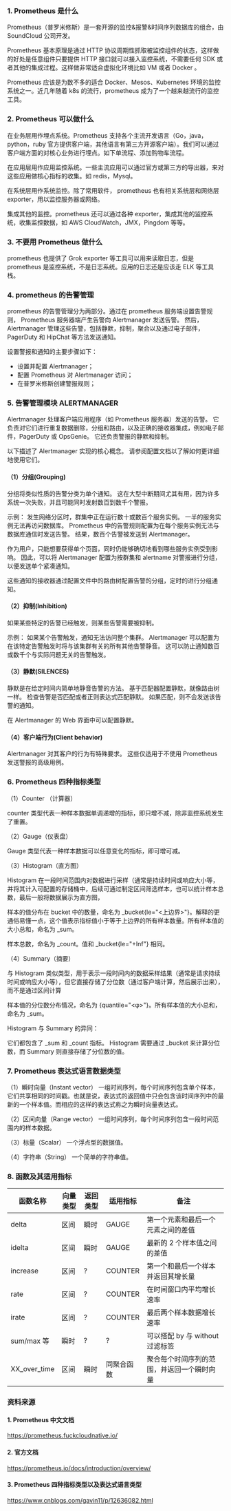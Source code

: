### 1. Prometheus 是什么

Prometheus（普罗米修斯）是一套开源的监控&报警&时间序列数据库的组合，由 SoundCloud 公司开发。

Prometheus 基本原理是通过 HTTP 协议周期性抓取被监控组件的状态，这样做的好处是任意组件只要提供 HTTP 接口就可以接入监控系统，不需要任何 SDK 或者其他的集成过程。这样做非常适合虚拟化环境比如 VM 或者 Docker 。

Prometheus 应该是为数不多的适合 Docker、Mesos、Kubernetes 环境的监控系统之一。近几年随着 k8s 的流行，prometheus 成为了一个越来越流行的监控工具。

### 2. Prometheus 可以做什么

在业务层用作埋点系统。Prometheus 支持各个主流开发语言（Go，java，python，ruby 官方提供客户端，其他语言有第三方开源客户端）。我们可以通过客户端方面的对核心业务进行埋点。如下单流程、添加购物车流程。

在应用层用作应用监控系统。一些主流应用可以通过官方或第三方的导出器，来对这些应用做核心指标的收集。如 redis，Mysql。

在系统层用作系统监控。除了常用软件， prometheus 也有相关系统层和网络层 exporter，用以监控服务器或网络。

集成其他的监控。prometheus 还可以通过各种 exporter，集成其他的监控系统，收集监控数据，如 AWS CloudWatch，JMX，Pingdom 等等。

### 3. 不要用 Prometheus 做什么

prometheus 也提供了 Grok exporter 等工具可以用来读取日志，但是 prometheus 是监控系统，不是日志系统。应用的日志还是应该走 ELK 等工具栈。

### 4. prometheus 的告警管理

prometheus 的告警管理分为两部分。通过在 prometheus 服务端设置告警规则， Prometheus 服务器端产生告警向 Alertmanager 发送告警。 然后，Alertmanager 管理这些告警，包括静默，抑制，聚合以及通过电子邮件，PagerDuty 和 HipChat 等方法发送通知。

设置警报和通知的主要步骤如下：

- 设置并配置 Alertmanager；
- 配置 Prometheus 对 Alertmanager 访问；
- 在普罗米修斯创建警报规则；

### 5. 告警管理模块 ALERTMANAGER

Alertmanager 处理客户端应用程序（如 Prometheus 服务器）发送的告警。 它负责对它们进行重复数据删除，分组和路由，以及正确的接收器集成，例如电子邮件，PagerDuty 或 OpsGenie。 它还负责警报的静默和抑制。

以下描述了 Alertmanager 实现的核心概念。 请参阅配置文档以了解如何更详细地使用它们。

#### （1）分组(Grouping)

分组将类似性质的告警分类为单个通知。 这在大型中断期间尤其有用，因为许多系统一次失败，并且可能同时发射数百到数千个警报。

示例：
发生网络分区时，群集中正在运行数十或数百个服务实例。 一半的服务实例无法再访问数据库。 Prometheus 中的告警规则配置为在每个服务实例无法与数据库通信时发送告警。 结果，数百个告警被发送到 Alertmanager。

作为用户，只能想要获得单个页面，同时仍能够确切地看到哪些服务实例受到影响。 因此，可以将 Alertmanager 配置为按群集和 alertname 对警报进行分组，以便发送单个紧凑通知。

这些通知的接收器通过配置文件中的路由树配置告警的分组，定时的进行分组通知。

#### （2）抑制(Inhibition)

如果某些特定的告警已经触发，则某些告警需要被抑制。

示例：
如果某个告警触发，通知无法访问整个集群。 Alertmanager 可以配置为在该特定告警触发时将与该集群有关的所有其他告警静音。 这可以防止通知数百或数千个与实际问题无关的告警触发。

#### （3）静默(SILENCES)

静默是在给定时间内简单地静音告警的方法。 基于匹配器配置静默，就像路由树一样。 检查告警是否匹配或者正则表达式匹配静默。 如果匹配，则不会发送该告警的通知。

在 Alertmanager 的 Web 界面中可以配置静默。

#### （4）客户端行为(Client behavior)

Alertmanager 对其客户的行为有特殊要求。 这些仅适用于不使用 Prometheus 发送警报的高级用例。

### 6. Prometheus 四种指标类型

（1）Counter （计算器）

counter 类型代表一种样本数据单调递增的指标，即只增不减，除非监控系统发生了重置。

（2）Gauge（仪表盘）

Gauge 类型代表一种样本数据可以任意变化的指标，即可增可减。

（3）Histogram（直方图）

Histogram 在一段时间范围内对数据进行采样（通常是持续时间或响应大小等，并将其计入可配置的存储桶中，后续可通过制定区间筛选样本，也可以统计样本总数，最后一般将数据展示为直方图，

样本的值分布在 bucket 中的数量，命名为 <basename>\_bucket{le="<上边界>"}。解释的更通俗易懂一点，这个值表示指标值小于等于上边界的所有样本数量。所有样本值的大小总和，命名为 <basename>\_sum。

样本总数，命名为 <basename>\_count。值和 <basename>\_bucket{le="+Inf"} 相同。

（4）Summary（摘要）

与 Histogram 类似类型，用于表示一段时间内的数据采样结果（通常是请求持续时间或响应大小等），但它直接存储了分位数（通过客户端计算，然后展示出来），而不是通过区间计算

样本值的分位数分布情况，命名为 <basename>{quantile="<φ>"}。所有样本值的大小总和，命名为 <basename>\_sum。

Histogram 与 Summary 的异同：

它们都包含了 <basename>\_sum 和 <basename>\_count 指标。
Histogram 需要通过 <basename>\_bucket 来计算分位数，而 Summary 则直接存储了分位数的值。

### 7. Prometheus 表达式语言数据类型

（1）瞬时向量（Instant vector） 一组时间序列，每个时间序列包含单个样本，它们共享相同的时间戳。也就是说，表达式的返回值中只会包含该时间序列中的最新的一个样本值。而相应的这样的表达式称之为瞬时向量表达式。

（2）区间向量（Range vector） 一组时间序列，每个时间序列包含一段时间范围内的样本数据。

（3）标量（Scalar） 一个浮点型的数据值。

（4）字符串（String） 一个简单的字符串值。

### 8. 函数及其适用指标

| 函数名称     | 向量类型 | 返回类型 | 适用指标   | 备注                                       |
| ------------ | -------- | -------- | ---------- | ------------------------------------------ |
| delta        | 区间     | 瞬时     | GAUGE      | 第一个元素和最后一个元素之间的差值         |
| idelta       | 区间     | 瞬时     | GAUGE      | 最新的 2 个样本值之间的差值                |
| increase     | 区间     | ?        | COUNTER    | 第一个和最后一个样本并返回其增长量         |
| rate         | 区间     | ?        | COUNTER    | 在时间窗口内平均增长速率                   |
| irate        | 区间     | ?        | COUNTER    | 最后两个样本数据增长速率                   |
| sum/max 等   | 瞬时     | ?        | ?          | 可以搭配 by 与 without 过滤标签            |
| XX_over_time | 区间     | 瞬时     | 同聚合函数 | 聚合每个时间序列的范围，并返回一个瞬时向量 |

### 资料来源

#### 1. Prometheus 中文文档

https://prometheus.fuckcloudnative.io/

#### 2. 官方文档

https://prometheus.io/docs/introduction/overview/

#### 3. Prometheus 四种指标类型以及表达式语言类型

https://www.cnblogs.com/gavin11/p/12636082.html
